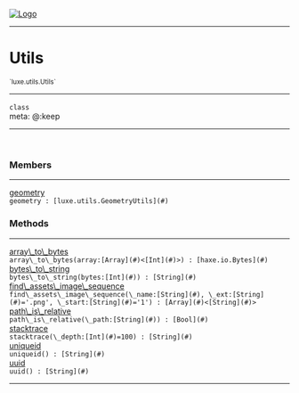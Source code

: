 
[![Logo](../../../images/logo.png)](../../../api/index.html)

---



<h1>Utils</h1>
<small>`luxe.utils.Utils`</small>



---

`class`
<span class="meta">
<br/>meta: @:keep
</span>


---


&nbsp;
&nbsp;






<h3>Members</h3> <hr/><span class="member apipage">
                <a name="geometry"><a class="lift" href="#geometry">geometry</a></a><div class="clear"></div>
                <code class="signature apipage">geometry : [luxe.utils.GeometryUtils](#)</code><br/></span>
            <span class="small_desc_flat"></span>





<h3>Methods</h3> <hr/><span class="method apipage">
            <a name="array_to_bytes"><a class="lift" href="#array_to_bytes">array\_to\_bytes</a></a><div class="clear"></div>
            <code class="signature apipage">array\_to\_bytes(array:[Array](#)&lt;[Int](#)&gt;<span></span>) : [haxe.io.Bytes](#)</code><br/><span class="small_desc_flat"></span>
        </span>
    <span class="method apipage">
            <a name="bytes_to_string"><a class="lift" href="#bytes_to_string">bytes\_to\_string</a></a><div class="clear"></div>
            <code class="signature apipage">bytes\_to\_string(bytes:[Int](#)<span></span>) : [String](#)</code><br/><span class="small_desc_flat"></span>
        </span>
    <span class="method apipage">
            <a name="find_assets_image_sequence"><a class="lift" href="#find_assets_image_sequence">find\_assets\_image\_sequence</a></a><div class="clear"></div>
            <code class="signature apipage">find\_assets\_image\_sequence(\_name:[String](#)<span></span>, \_ext:[String](#)<span>=&#x27;.png&#x27;</span>, \_start:[String](#)<span>=&#x27;1&#x27;</span>) : [Array](#)&lt;[String](#)&gt;</code><br/><span class="small_desc_flat"></span>
        </span>
    <span class="method apipage">
            <a name="path_is_relative"><a class="lift" href="#path_is_relative">path\_is\_relative</a></a><div class="clear"></div>
            <code class="signature apipage">path\_is\_relative(\_path:[String](#)<span></span>) : [Bool](#)</code><br/><span class="small_desc_flat"></span>
        </span>
    <span class="method apipage">
            <a name="stacktrace"><a class="lift" href="#stacktrace">stacktrace</a></a><div class="clear"></div>
            <code class="signature apipage">stacktrace(\_depth:[Int](#)<span>=100</span>) : [String](#)</code><br/><span class="small_desc_flat"></span>
        </span>
    <span class="method apipage">
            <a name="uniqueid"><a class="lift" href="#uniqueid">uniqueid</a></a><div class="clear"></div>
            <code class="signature apipage">uniqueid() : [String](#)</code><br/><span class="small_desc_flat"></span>
        </span>
    <span class="method apipage">
            <a name="uuid"><a class="lift" href="#uuid">uuid</a></a><div class="clear"></div>
            <code class="signature apipage">uuid() : [String](#)</code><br/><span class="small_desc_flat"></span>
        </span>
    






---

&nbsp;
&nbsp;
&nbsp;
&nbsp;
